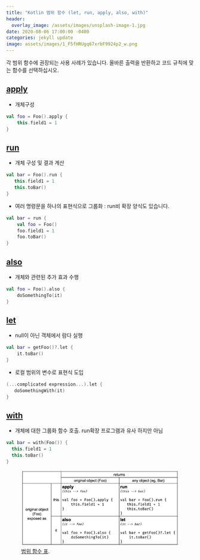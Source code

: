 ```yaml
---
title: "Kotlin 범위 함수 (let, run, apply, also, with)"
header:
  overlay_image: /assets/images/unsplash-image-1.jpg
date: 2020-08-06 17:00:00 -0400
categories: jekyll update
image: assets/images/1_F5fHRUgq67xrbF9924p2_w.png
---
```


각 범위 함수에 권장되는 사용 사례가 있습니다. 올바른 출력을 반환하고 코드 규칙에 맞는 함수를 선택하십시오.

## [apply]
 * 개체구성
 ```kotlin
 val foo = Foo().apply {
     this.field1 = 1 
 }
 ```

## [run]
 * 개체 구성 및 결과 계산
  ```kotlin
 val bar = Foo().run {
     this.field1 = 1
     this.toBar() 
 }
 ```
 * 여러 명령문을 하나의 표현식으로 그룹화 : run비 확장 양식도 있습니다.
```kotlin
val bar = run {
    val foo = Foo()
    foo.field1 = 1
    foo.toBar()
}
 ```

## [also]
 * 개체와 관련된 추가 효과 수행
 ```kotlin
val foo = Foo().also {
     doSomethingTo(it) 
}
  ```

## [let]
 * null이 아닌 객체에서 람다 실행
 ```kotlin
val bar = getFoo()?.let {
     it.toBar() 
}
  ```

 * 로컬 범위의 변수로 표현식 도입
 ```kotlin
(...complicated expression...).let {
    doSomethingWith(it)
}
  ```

## [with]
 * 개체에 대한 그룹화 함수 호출. run확장 프로그램과 유사 하지만 아님
  ```kotlin
val bar = with(Foo()) {
    this.field1 = 1
    this.toBar()
}
   ```

<figure>
	<a href="/assets/images/1_F5fHRUgq67xrbF9924p2_w.png"><img src="/assets/images/1_F5fHRUgq67xrbF9924p2_w.png"></a>
	<figcaption><a href="/assets/images/1_F5fHRUgq67xrbF9924p2_w.png" title="범위 함수 표">범위 함수 표</a>.</figcaption>
</figure>

[apply]: https://kotlinlang.org/docs/reference/scope-functions.html#apply
[run]: https://kotlinlang.org/docs/reference/scope-functions.html#run
[also]: https://kotlinlang.org/docs/reference/scope-functions.html#also
[let]: https://kotlinlang.org/docs/reference/scope-functions.html#let
[with]: https://kotlinlang.org/docs/reference/scope-functions.html#with
